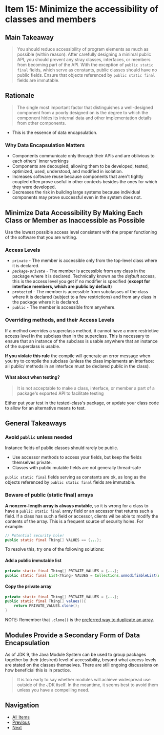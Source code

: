 # Item 15: Minimize the accessibility of classes and members

## Main Takeaway

> You should reduce accessibility of program elements as much as possible (within reason). After carefully designing a minimal public API, you should prevent any stray classes, interfaces, or members from becoming part of the API. With the exception of `public static final` fields, which serve as constants, public classes should have no public fields. Ensure that objects referenced by `public static final` fields are immutable.

## Rationale

>The single most important factor that distinguishes a well-designed component from a poorly designed on is the degree to which the component hides its internal data and other implementation details from other components.

- This is the essence of data encapsulation.

### Why Data Encapsulation Matters

- Components communicate only through their APIs and are oblivious to each others' inner workings
- Components are decoupled, allowing them to be developed, tested, optimized, used, understood, and modified in isolation.
- Increases software reuse because components that aren't tightly coupled often prove useful in other contexts besides the ones for which they were developed.
- Decreases the risk in building large systems because individual components may prove successful even in the system does not.

## Minimize Data Accessibility By Making Each Class or Member as Inaccessible as Possible

Use the lowest possible access level consistent with the proper functioning of the software that you are writing.

### Access Levels

- `private` - The member is accessible only from the top-level class where it is declared.
- _`package-private`_ - The member is accessible from any class in the package where it is declared. Technically known as the _default_ access, this is the access level you get if no modifier is specified (**except for interface members, which are public by default**)
- `protected` - The member is accessible from subclasses of the class where it is declared (subject to a few restrictions) and from any class in the package where it is declared.
- `public` - The member is accessible from anywhere.

### Overriding methods, and their Access Levels

If a method overrides a superclass method, it cannot have a more restrictive access level in the subclass than in the superclass. This is necessary to ensure that an instance of the subclass is usable anywhere that an instance of the superclass is usable.

**If you violate this rule** the compile will generate an error message when you try to compile the subclass (unless the class implements an interface: all public/ methods in an interface must be declared public in the class).

#### What about when testing?

>It is not acceptable to make a class, interface, or member a part of a package's exported API to facilitate testing

Either put your test in the tested-class's package, or update your class code to allow for an alternative means to test.

## General Takeaways

### Avoid `public` unless needed

Instance fields of public classes should rarely be public.

- Use accessor methods to access your fields, but keep the fields themselves private.
- Classes with public mutable fields are not generally thread-safe

`public static final` fields serving as constants are ok, as long as the objects referenced by `public static final` fields are immutable.

### Beware of public (static final) arrays

**A nonzero-length array is always mutable**, so it is wrong for a class to have a `public static final` array field or an accessor that returns such a field. If a class has such a field or accessor, clients wil be able to modify the contents of the array. This is a frequent source of security holes. For example:

```java
// Potential security hole!
public static final Thing[] VALUES == {...};
```

To resolve this, try one of the following solutions:

#### Add a public immutable list

```java
private static final Thing[] PRIVATE_VALUES = {...};
public static final List<Thing> VALUES = Collections.unmodifiableList(Arrays.asList(PRIVATE_VALUES));
```

#### Copy the private array

```java
private static final Thing[] PRIVATE_VALUES = {...};
public static final Thing[] values(){
    return PRIVATE_VALUES.clone();
}
```

NOTE: Remember that `.clone()` is the [preferred way to duplicate an array](./item-13-override-clone-judiciously.md).

## Modules Provide a Secondary Form of Data Encapsulation

As of JDK 9, the Java Module System can be used to group packages together by their (desired) level of accessibility, beyond what access levels are stated on the classes themselves. There are still ongoing discussions on how beneficial this is in practice.

>It is too early to say whether modules will achieve widespread use outside of the JDK itself. In the meantime, it seems best to avoid them unless you have a compelling need.

## Navigation

- [All Items](../README.md#items)
- [Previous](./item-14-consider-implementing-comparable)
- [Next](./item-16-in-public-classes-use-accessor-methods-not-public-fields.md)
